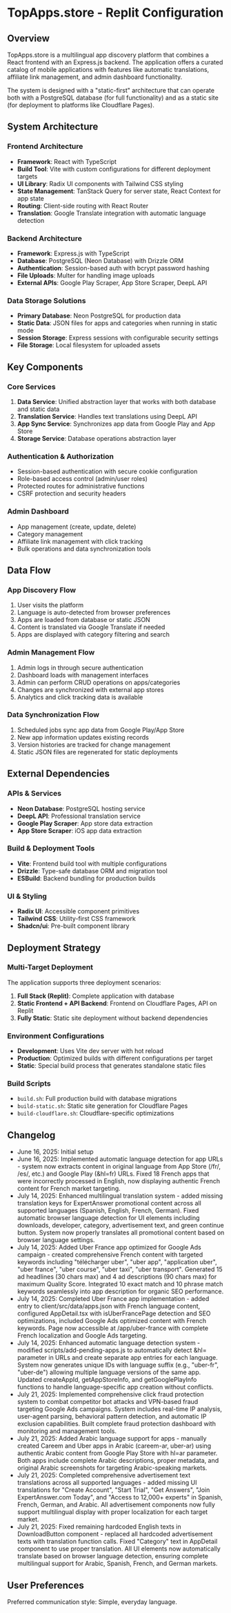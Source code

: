 # TopApps.store - Replit Configuration

## Overview

TopApps.store is a multilingual app discovery platform that combines a React frontend with an Express.js backend. The application offers a curated catalog of mobile applications with features like automatic translations, affiliate link management, and admin dashboard functionality.

The system is designed with a "static-first" architecture that can operate both with a PostgreSQL database (for full functionality) and as a static site (for deployment to platforms like Cloudflare Pages).

## System Architecture

### Frontend Architecture
- **Framework**: React with TypeScript
- **Build Tool**: Vite with custom configurations for different deployment targets
- **UI Library**: Radix UI components with Tailwind CSS styling
- **State Management**: TanStack Query for server state, React Context for app state
- **Routing**: Client-side routing with React Router
- **Translation**: Google Translate integration with automatic language detection

### Backend Architecture
- **Framework**: Express.js with TypeScript
- **Database**: PostgreSQL (Neon Database) with Drizzle ORM
- **Authentication**: Session-based auth with bcrypt password hashing
- **File Uploads**: Multer for handling image uploads
- **External APIs**: Google Play Scraper, App Store Scraper, DeepL API

### Data Storage Solutions
- **Primary Database**: Neon PostgreSQL for production data
- **Static Data**: JSON files for apps and categories when running in static mode
- **Session Storage**: Express sessions with configurable security settings
- **File Storage**: Local filesystem for uploaded assets

## Key Components

### Core Services
1. **Data Service**: Unified abstraction layer that works with both database and static data
2. **Translation Service**: Handles text translations using DeepL API
3. **App Sync Service**: Synchronizes app data from Google Play and App Store
4. **Storage Service**: Database operations abstraction layer

### Authentication & Authorization
- Session-based authentication with secure cookie configuration
- Role-based access control (admin/user roles)
- Protected routes for administrative functions
- CSRF protection and security headers

### Admin Dashboard
- App management (create, update, delete)
- Category management
- Affiliate link management with click tracking
- Bulk operations and data synchronization tools

## Data Flow

### App Discovery Flow
1. User visits the platform
2. Language is auto-detected from browser preferences
3. Apps are loaded from database or static JSON
4. Content is translated via Google Translate if needed
5. Apps are displayed with category filtering and search

### Admin Management Flow
1. Admin logs in through secure authentication
2. Dashboard loads with management interfaces
3. Admin can perform CRUD operations on apps/categories
4. Changes are synchronized with external app stores
5. Analytics and click tracking data is available

### Data Synchronization Flow
1. Scheduled jobs sync app data from Google Play/App Store
2. New app information updates existing records
3. Version histories are tracked for change management
4. Static JSON files are regenerated for static deployments

## External Dependencies

### APIs & Services
- **Neon Database**: PostgreSQL hosting service
- **DeepL API**: Professional translation service
- **Google Play Scraper**: App store data extraction
- **App Store Scraper**: iOS app data extraction

### Build & Deployment Tools
- **Vite**: Frontend build tool with multiple configurations
- **Drizzle**: Type-safe database ORM and migration tool
- **ESBuild**: Backend bundling for production builds

### UI & Styling
- **Radix UI**: Accessible component primitives
- **Tailwind CSS**: Utility-first CSS framework
- **Shadcn/ui**: Pre-built component library

## Deployment Strategy

### Multi-Target Deployment
The application supports three deployment scenarios:

1. **Full Stack (Replit)**: Complete application with database
2. **Static Frontend + API Backend**: Frontend on Cloudflare Pages, API on Replit
3. **Fully Static**: Static site deployment without backend dependencies

### Environment Configurations
- **Development**: Uses Vite dev server with hot reload
- **Production**: Optimized builds with different configurations per target
- **Static**: Special build process that generates standalone static files

### Build Scripts
- `build.sh`: Full production build with database migrations
- `build-static.sh`: Static site generation for Cloudflare Pages
- `build-cloudflare.sh`: Cloudflare-specific optimizations

## Changelog
- June 16, 2025: Initial setup
- June 16, 2025: Implemented automatic language detection for app URLs - system now extracts content in original language from App Store (/fr/, /es/, etc.) and Google Play (&hl=fr) URLs. Fixed 18 French apps that were incorrectly processed in English, now displaying authentic French content for French market targeting.
- July 14, 2025: Enhanced multilingual translation system - added missing translation keys for ExpertAnswer promotional content across all supported languages (Spanish, English, French, German). Fixed automatic browser language detection for UI elements including downloads, developer, category, advertisement text, and green continue button. System now properly translates all promotional content based on browser language settings.
- July 14, 2025: Added Uber France app optimized for Google Ads campaign - created comprehensive French content with targeted keywords including "télécharger uber", "uber app", "application uber", "uber france", "uber course", "uber taxi", "uber transport". Generated 15 ad headlines (30 chars max) and 4 ad descriptions (90 chars max) for maximum Quality Score. Integrated 10 exact match and 10 phrase match keywords seamlessly into app description for organic SEO performance.
- July 14, 2025: Completed Uber France app implementation - added entry to client/src/data/apps.json with French language content, configured AppDetail.tsx with isUberFrancePage detection and SEO optimizations, included Google Ads optimized content with French keywords. Page now accessible at /app/uber-france with complete French localization and Google Ads targeting.
- July 14, 2025: Enhanced automatic language detection system - modified scripts/add-pending-apps.js to automatically detect &hl= parameter in URLs and create separate app entries for each language. System now generates unique IDs with language suffix (e.g., "uber-fr", "uber-de") allowing multiple language versions of the same app. Updated createAppId, getAppStoreInfo, and getGooglePlayInfo functions to handle language-specific app creation without conflicts.
- July 21, 2025: Implemented comprehensive click fraud protection system to combat competitor bot attacks and VPN-based fraud targeting Google Ads campaigns. System includes real-time IP analysis, user-agent parsing, behavioral pattern detection, and automatic IP exclusion capabilities. Built complete fraud protection dashboard with monitoring and management tools.
- July 21, 2025: Added Arabic language support for apps - manually created Careem and Uber apps in Arabic (careem-ar, uber-ar) using authentic Arabic content from Google Play Store with hl=ar parameter. Both apps include complete Arabic descriptions, proper metadata, and original Arabic screenshots for targeting Arabic-speaking markets.
- July 21, 2025: Completed comprehensive advertisement text translations across all supported languages - added missing UI translations for "Create Account", "Start Trial", "Get Answers", "Join ExpertAnswer.com Today", and "Access to 12,000+ experts" in Spanish, French, German, and Arabic. All advertisement components now fully support multilingual display with proper localization for each target market.
- July 21, 2025: Fixed remaining hardcoded English texts in DownloadButton component - replaced all hardcoded advertisement texts with translation function calls. Fixed "Category" text in AppDetail component to use proper translation. All UI elements now automatically translate based on browser language detection, ensuring complete multilingual support for Arabic, Spanish, French, and German markets.

## User Preferences

Preferred communication style: Simple, everyday language.